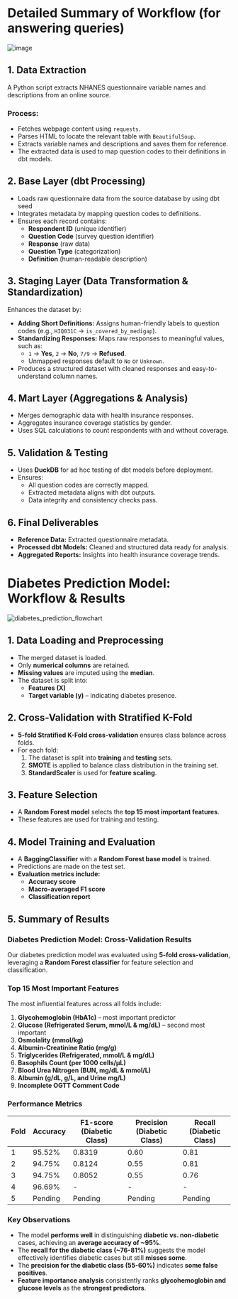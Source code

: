 # Detailed Summary of Workflow (for answering queries)

![image](https://github.com/user-attachments/assets/55016c92-9f0b-4c2a-b61a-94f106cd4d2e)

## 1. Data Extraction
A Python script extracts NHANES questionnaire variable names and descriptions from an online source.

### Process:
- Fetches webpage content using `requests`.
- Parses HTML to locate the relevant table with `BeautifulSoup`.
- Extracts variable names and descriptions and saves them for reference.
- The extracted data is used to map question codes to their definitions in dbt models.

## 2. Base Layer (dbt Processing)
- Loads raw questionnaire data from the source database by using dbt seed
- Integrates metadata by mapping question codes to definitions.
- Ensures each record contains:
  - **Respondent ID** (unique identifier)
  - **Question Code** (survey question identifier)
  - **Response** (raw data)
  - **Question Type** (categorization)
  - **Definition** (human-readable description)

## 3. Staging Layer (Data Transformation & Standardization)
Enhances the dataset by:
- **Adding Short Definitions:** Assigns human-friendly labels to question codes (e.g., `HIQ031C` → `is_covered_by_medigap`).
- **Standardizing Responses:** Maps raw responses to meaningful values, such as:
  - `1` → **Yes**, `2` → **No**, `7/9` → **Refused**.
  - Unmapped responses default to `No` or `Unknown`.
- Produces a structured dataset with cleaned responses and easy-to-understand column names.

## 4. Mart Layer (Aggregations & Analysis)
- Merges demographic data with health insurance responses.
- Aggregates insurance coverage statistics by gender.
- Uses SQL calculations to count respondents with and without coverage.

## 5. Validation & Testing
- Uses **DuckDB** for ad hoc testing of dbt models before deployment.
- Ensures:
  - All question codes are correctly mapped.
  - Extracted metadata aligns with dbt outputs.
  - Data integrity and consistency checks pass.

## 6. Final Deliverables
- **Reference Data:** Extracted questionnaire metadata.
- **Processed dbt Models:** Cleaned and structured data ready for analysis.
- **Aggregated Reports:** Insights into health insurance coverage trends.

# Diabetes Prediction Model: Workflow & Results
![diabetes_prediction_flowchart](https://github.com/user-attachments/assets/8105aa62-5b5a-4352-8e16-e7ff656c2fcd)


## 1. Data Loading and Preprocessing
- The merged dataset is loaded.
- Only **numerical columns** are retained.
- **Missing values** are imputed using the **median**.
- The dataset is split into:
  - **Features (X)**
  - **Target variable (y)** – indicating diabetes presence.

## 2. Cross-Validation with Stratified K-Fold
- **5-fold Stratified K-Fold cross-validation** ensures class balance across folds.
- For each fold:
  1. The dataset is split into **training** and **testing** sets.
  2. **SMOTE** is applied to balance class distribution in the training set.
  3. **StandardScaler** is used for **feature scaling**.

## 3. Feature Selection
- A **Random Forest model** selects the **top 15 most important features**.
- These features are used for training and testing.

## 4. Model Training and Evaluation
- A **BaggingClassifier** with a **Random Forest base model** is trained.
- Predictions are made on the test set.
- **Evaluation metrics include:**
  - **Accuracy score**
  - **Macro-averaged F1 score**
  - **Classification report**

## 5. Summary of Results

### Diabetes Prediction Model: Cross-Validation Results
Our diabetes prediction model was evaluated using **5-fold cross-validation**, leveraging a **Random Forest classifier** for feature selection and classification.

### Top 15 Most Important Features
The most influential features across all folds include:
1. **Glycohemoglobin (HbA1c)** – most important predictor
2. **Glucose (Refrigerated Serum, mmol/L & mg/dL)** – second most important
3. **Osmolality (mmol/kg)**
4. **Albumin-Creatinine Ratio (mg/g)**
5. **Triglycerides (Refrigerated, mmol/L & mg/dL)**
6. **Basophils Count (per 1000 cells/µL)**
7. **Blood Urea Nitrogen (BUN, mg/dL & mmol/L)**
8. **Albumin (g/dL, g/L, and Urine mg/L)**
9. **Incomplete OGTT Comment Code**

### Performance Metrics
| Fold | Accuracy  | F1-score (Diabetic Class) | Precision (Diabetic Class) | Recall (Diabetic Class) |
|------|----------|--------------------------|----------------------------|--------------------------|
| 1    | 95.52%   | 0.8319                   | 0.60                       | 0.81                     |
| 2    | 94.75%   | 0.8124                   | 0.55                       | 0.81                     |
| 3    | 94.75%   | 0.8052                   | 0.55                       | 0.76                     |
| 4    | 96.69%   | -                         | -                           | -                         |
| 5    | Pending  | Pending                   | Pending                     | Pending                   |

### Key Observations
- The model **performs well** in distinguishing **diabetic vs. non-diabetic** cases, achieving an **average accuracy of ~95%**.
- The **recall for the diabetic class (~76-81%)** suggests the model effectively identifies diabetic cases but still **misses some**.
- The **precision for the diabetic class (55-60%)** indicates **some false positives**.
- **Feature importance analysis** consistently ranks **glycohemoglobin and glucose levels** as the **strongest predictors**.
